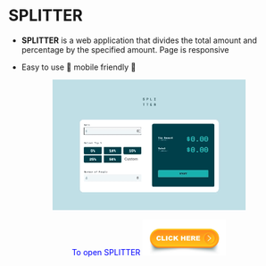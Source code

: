 # SPLITTER
* <p> <b>SPLITTER</b> is a web application that divides the total amount and percentage by the specified amount. Page is responsive 
</p>

* <p> Easy to use 🧮 mobile friendly 📱
</p>


<p align="center">
  <img src="./images/splitter.gif" alt="in action" /> 
</p> 


<p align="center" style="color: blue;">
  To open SPLITTER
  <a href="https://itl0ver.github.io/CalculatorApp/" target="_blank">
  <img title="Visit Site SPLITTER" alt="site icon" width="150px" src="./images/klick here.jpg" />
  </a>
</p>

